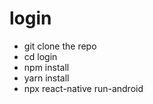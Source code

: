 # login

- git clone the repo
- cd login
- npm install
- yarn install
- npx react-native run-android
